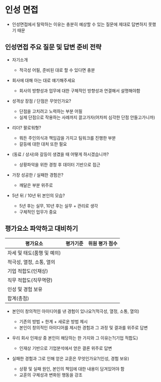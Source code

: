 # 인성 면접

- 인성면접에서 탈락하는 이유는 충분히 예상할 수 있는 질문에 제대로 답변하지 못했기 때문

## 인성면접 주요 질문 및 답변 준비 전략

- 자기소개

  - 적극성 어필, 준비된 대로 할 수 있다면 충분

- 회사에 대해 아는 대로 얘기해주세요

  - 회사의 방향성과 업무에 대한 구체적인 방향성과 연결해서 설명해야함

- 성격상 장점 / 단점은 무엇인가요?

  - 단점을 고치려고 노력하는 부분 어필
  - 실제 단점으로 작용하는 사례까지 끌고가자(어차피 심각한 단점 안들고가니까)

- 리더? 팔로워형?

  - 뭐든 주인의식과 책임감을 가지고 팀워크를 진행한 부분
  - 갈등에 대한 대처 또한 필요

- (동료 / 상사)와 갈등이 생겼을 때 어떻게 하시겠습니까?

  - 상황파악을 위한 경청 후 데이터 기반으로 접근

- 가장 성공한 / 실패한 경험은?

  - 깨달은 부분 위주로

- 5년 뒤 / 10년 뒤 본인의 모습?

  - 5년 후는 실무, 10년 후는 실무 + 관리로 생각
  - 구체적인 업무가 중요

## 평가요소 파악하고 대비하기

| 평가요소                   | 평가기준 | 위원 평가 점수 |
| -------------------------- | -------- | -------------- |
| 자세 및 태도(품행 및 예의) |          |                |
| 적극성, 열정, 소통, 열의   |          |                |
| 기업 적합도(인재상)        |          |                |
| 직무 적합도(직무역량)      |          |                |
| 인성 및 경험 보유          |          |                |
| 합계(총점)                 |          |

- 본인이 창의적인 아이디어를 낸 경험이 있나요?(적극성, 열정, 소통, 열의)

  - 기존의 방법 + 한계 + 새로운 방법 제시
  - 본인이 창의적인 아이디어를 제시한 경험과 그 과정 및 결과를 위주로 답변

- 우리 회사 인재상 중 본인이 해당하는 한 가지와 그 이유는?(기업 적합도)

  - 인재상 기반으로 기업분석에서 얻은 결론 위주로 답변

- 실패한 경험과 그로 인해 얻은 교훈은 무엇인가요?(인성, 경험 보유)

  - 상황 및 실패 원인, 본인의 책임에 대한 내용이 담겨있어야 함
  - 교훈의 구체성과 변화된 행동을 강조

